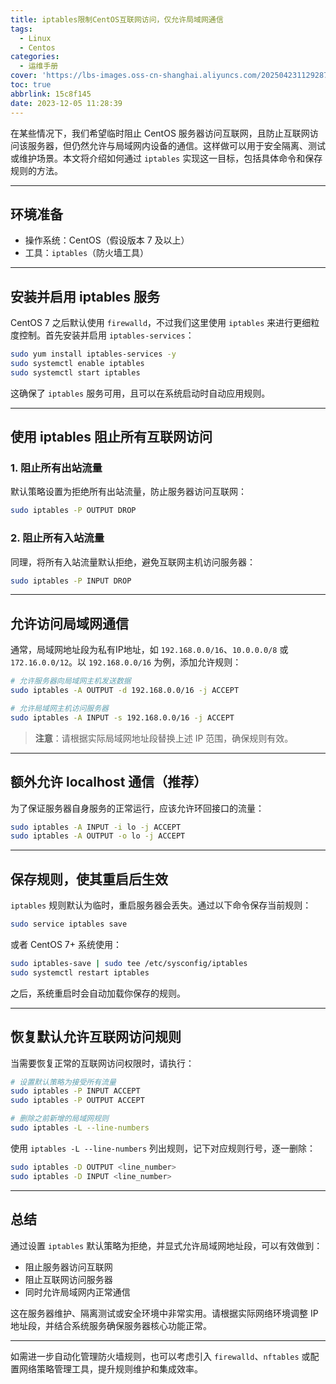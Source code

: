 ```yaml
---
title: iptables限制CentOS互联网访问，仅允许局域网通信
tags:
  - Linux
  - Centos
categories:
  - 运维手册
cover: 'https://lbs-images.oss-cn-shanghai.aliyuncs.com/20250423112928764.png'
toc: true
abbrlink: 15c8f145
date: 2023-12-05 11:28:39
---
```


在某些情况下，我们希望临时阻止 CentOS 服务器访问互联网，且防止互联网访问该服务器，但仍然允许与局域网内设备的通信。这样做可以用于安全隔离、测试或维护场景。本文将介绍如何通过 `iptables` 实现这一目标，包括具体命令和保存规则的方法。

<!-- more -->

---

## 环境准备

- 操作系统：CentOS（假设版本 7 及以上）
- 工具：`iptables`（防火墙工具）

---

## 安装并启用 iptables 服务

CentOS 7 之后默认使用 `firewalld`，不过我们这里使用 `iptables` 来进行更细粒度控制。首先安装并启用 `iptables-services`：

```bash
sudo yum install iptables-services -y
sudo systemctl enable iptables
sudo systemctl start iptables
```

这确保了 `iptables` 服务可用，且可以在系统启动时自动应用规则。

---

## 使用 iptables 阻止所有互联网访问

### 1. 阻止所有出站流量

默认策略设置为拒绝所有出站流量，防止服务器访问互联网：

```bash
sudo iptables -P OUTPUT DROP
```

### 2. 阻止所有入站流量

同理，将所有入站流量默认拒绝，避免互联网主机访问服务器：

```bash
sudo iptables -P INPUT DROP
```

---

## 允许访问局域网通信

通常，局域网地址段为私有IP地址，如 `192.168.0.0/16`、`10.0.0.0/8` 或 `172.16.0.0/12`。以 `192.168.0.0/16` 为例，添加允许规则：

```bash
# 允许服务器向局域网主机发送数据
sudo iptables -A OUTPUT -d 192.168.0.0/16 -j ACCEPT

# 允许局域网主机访问服务器
sudo iptables -A INPUT -s 192.168.0.0/16 -j ACCEPT
```

> **注意**：请根据实际局域网地址段替换上述 IP 范围，确保规则有效。

---

## 额外允许 localhost 通信（推荐）

为了保证服务器自身服务的正常运行，应该允许环回接口的流量：

```bash
sudo iptables -A INPUT -i lo -j ACCEPT
sudo iptables -A OUTPUT -o lo -j ACCEPT
```

---

## 保存规则，使其重启后生效

`iptables` 规则默认为临时，重启服务器会丢失。通过以下命令保存当前规则：

```bash
sudo service iptables save
```

或者 CentOS 7+ 系统使用：

```bash
sudo iptables-save | sudo tee /etc/sysconfig/iptables
sudo systemctl restart iptables
```

之后，系统重启时会自动加载你保存的规则。

---

## 恢复默认允许互联网访问规则

当需要恢复正常的互联网访问权限时，请执行：

```bash
# 设置默认策略为接受所有流量
sudo iptables -P INPUT ACCEPT
sudo iptables -P OUTPUT ACCEPT

# 删除之前新增的局域网规则
sudo iptables -L --line-numbers
```

使用 `iptables -L --line-numbers` 列出规则，记下对应规则行号，逐一删除：

```bash
sudo iptables -D OUTPUT <line_number>
sudo iptables -D INPUT <line_number>
```

---

## 总结

通过设置 `iptables` 默认策略为拒绝，并显式允许局域网地址段，可以有效做到：

- 阻止服务器访问互联网
- 阻止互联网访问服务器
- 同时允许局域网内正常通信

这在服务器维护、隔离测试或安全环境中非常实用。请根据实际网络环境调整 IP 地址段，并结合系统服务确保服务器核心功能正常。

---

如需进一步自动化管理防火墙规则，也可以考虑引入 `firewalld`、`nftables` 或配置网络策略管理工具，提升规则维护和集成效率。